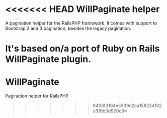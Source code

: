 <<<<<<< HEAD
WillPaginate helper
===================

A pagination helper for the RailsPHP framework. It comes with support to Bootstrap 2 and 3 pagination, besides the legacy pagination.

It's based on/a port of Ruby on Rails WillPaginate plugin.
=======
WillPaginate
============

Pagination helper for RailsPHP
>>>>>>> 9406f3194e5339d2ca158234f02c819b3d920c94
